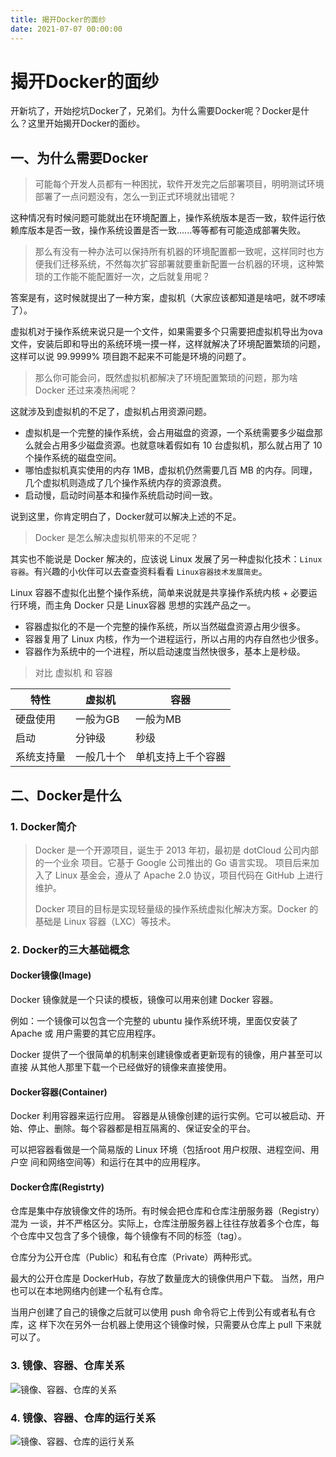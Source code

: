 ```yaml
---
title: 揭开Docker的面纱
date: 2021-07-07 00:00:00
---
```


# 揭开Docker的面纱

开新坑了，开始挖坑Docker了，兄弟们。为什么需要Docker呢？Docker是什么？这里开始揭开Docker的面纱。

## 一、为什么需要Docker

> 可能每个开发人员都有一种困扰，软件开发完之后部署项目，明明测试环境部署了一点问题没有，怎么一到正式环境就出错呢？

这种情况有时候问题可能就出在环境配置上，操作系统版本是否一致，软件运行依赖库版本是否一致，操作系统设置是否一致......等等都有可能造成部署失败。

> 那么有没有一种办法可以保持所有机器的环境配置都一致呢，这样同时也方便我们迁移系统，不然每次扩容部署就要重新配置一台机器的环境，这种繁琐的工作能不能配置好一次，之后就复用呢？

答案是有，这时候就提出了一种方案，虚拟机（大家应该都知道是啥吧，就不啰嗦了）。

虚拟机对于操作系统来说只是一个文件，如果需要多个只需要把虚拟机导出为ova文件，安装后即和导出的系统环境一摸一样，这样就解决了环境配置繁琐的问题，这样可以说 99.9999% 项目跑不起来不可能是环境的问题了。

> 那么你可能会问，既然虚拟机都解决了环境配置繁琐的问题，那为啥 Docker 还过来凑热闹呢？

这就涉及到虚拟机的不足了，虚拟机占用资源问题。
- 虚拟机是一个完整的操作系统，会占用磁盘的资源，一个系统需要多少磁盘那么就会占用多少磁盘资源。也就意味着假如有 10 台虚拟机，那么就占用了 10 个操作系统的磁盘空间。
- 哪怕虚拟机真实使用的内存 1MB，虚拟机仍然需要几百 MB 的内存。同理，几个虚拟机则造成了几个操作系统内存的资源浪费。
- 启动慢，启动时间基本和操作系统启动时间一致。

说到这里，你肯定明白了，Docker就可以解决上述的不足。

> Docker 是怎么解决虚拟机带来的不足呢？

其实也不能说是 Docker 解决的，应该说 Linux 发展了另一种虚拟化技术：`Linux容器`。有兴趣的小伙伴可以去查查资料看看 `Linux容器技术发展简史`。

Linux 容器不虚拟化出整个操作系统，简单来说就是共享操作系统内核 + 必要运行环境，而主角 Docker 只是 Linux容器 思想的实践产品之一。

- 容器虚拟化的不是一个完整的操作系统，所以当然磁盘资源占用少很多。
- 容器复用了 Linux 内核，作为一个进程运行，所以占用的内存自然也少很多。
- 容器作为系统中的一个进程，所以启动速度当然快很多，基本上是秒级。

> 对比 虚拟机 和 容器

| 特性       | 虚拟机     | 容器               |
| ---------- | ---------- | ------------------ |
| 硬盘使用   | 一般为GB   | 一般为MB           |
| 启动       | 分钟级     | 秒级               |
| 系统支持量 | 一般几十个 | 单机支持上千个容器 |

## 二、Docker是什么

### 1. Docker简介

> Docker 是一个开源项目，诞生于 2013 年初，最初是 dotCloud 公司内部的一个业余 项目。它基于 Google 公司推出的 Go 语言实现。 项目后来加入了 Linux 基金会，遵从了 Apache 2.0 协议，项目代码在 GitHub 上进行维护。
>
> Docker 项目的目标是实现轻量级的操作系统虚拟化解决方案。Docker 的基础是 Linux 容器（LXC）等技术。

### 2. Docker的三大基础概念

#### Docker镜像(Image)

Docker 镜像就是一个只读的模板，镜像可以用来创建 Docker 容器。 

例如：一个镜像可以包含一个完整的 ubuntu 操作系统环境，里面仅安装了 Apache 或 用户需要的其它应用程序。

Docker 提供了一个很简单的机制来创建镜像或者更新现有的镜像，用户甚至可以直接 从其他人那里下载一个已经做好的镜像来直接使用。

#### Docker容器(Container)

Docker 利用容器来运行应用。 容器是从镜像创建的运行实例。它可以被启动、开始、停止、删除。每个容器都是相互隔离的、保证安全的平台。

可以把容器看做是一个简易版的 Linux 环境（包括root 用户权限、进程空间、用户空 间和网络空间等）和运行在其中的应用程序。

#### Docker仓库(Registrty)

仓库是集中存放镜像文件的场所。有时候会把仓库和仓库注册服务器（Registry）混为 一谈，并不严格区分。实际上，仓库注册服务器上往往存放着多个仓库，每个仓库中又包含了多个镜像，每个镜像有不同的标签（tag）。

 仓库分为公开仓库（Public）和私有仓库（Private）两种形式。

最大的公开仓库是 DockerHub，存放了数量庞大的镜像供用户下载。 当然，用户也可以在本地网络内创建一个私有仓库。

当用户创建了自己的镜像之后就可以使用 push 命令将它上传到公有或者私有仓库，这 样下次在另外一台机器上使用这个镜像时候，只需要从仓库上 pull 下来就可以了。

### 3. 镜像、容器、仓库关系

![镜像、容器、仓库的关系](https://juzicoding.com/img/blog/174288812182077.webp)

### 4. 镜像、容器、仓库的运行关系

![镜像、容器、仓库的运行关系](https://juzicoding.com/img/blog/174288813532722.webp)

